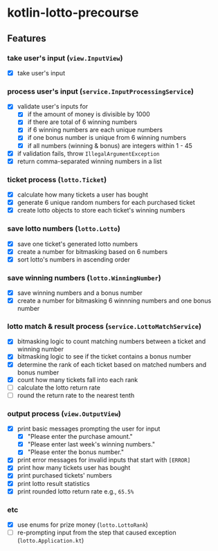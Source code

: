 # kotlin-lotto-precourse

## Features
### take user's input (`view.InputView`)
-[X] take user's input 
### process user's input (`service.InputProcessingService`)
-[X] validate user's inputs for
  -[X] if the amount of money is divisible by 1000
  -[X] if there are total of 6 winning numbers
  -[X] if 6 winning numbers are each unique numbers
  -[X] if one bonus number is unique from 6 winning numbers
  -[X] if all numbers (winning & bonus) are integers within 1 - 45
-[X] if validation fails, throw `IllegalArgumentException`
-[X] return comma-separated winning numbers in a list
### ticket process (`lotto.Ticket`)
-[X] calculate how many tickets a user has bought
-[X] generate 6 unique random numbers for each purchased ticket
-[X] create lotto objects to store each ticket's winning numbers
### save lotto numbers (`lotto.Lotto`)
-[X] save one ticket's generated lotto numbers
-[X] create a number for bitmasking based on 6 numbers
-[X] sort lotto's numbers in ascending order
### save winning numbers (`lotto.WinningNumber`)
-[X] save winning numbers and a bonus number
-[X] create a number for bitmasking 6 winnning numbers and one bonus number
### lotto match & result process (`service.LottoMatchService`)
-[X] bitmasking logic to count matching numbers between a ticket and winning number
-[X] bitmasking logic to see if the ticket contains a bonus number
-[X] determine the rank of each ticket based on matched numbers and bonus number
-[X] count how many tickets fall into each rank
-[ ] calculate the lotto return rate
-[ ] round the return rate to the nearest tenth
### output process (`view.OutputView`)
-[X] print basic messages prompting the user for input
    -[X] "Please enter the purchase amount."
    -[X] "Please enter last week's winning numbers."
    -[X] "Please enter the bonus number."
-[X] print error messages for invalid inputs that start with `[ERROR]`
-[X] print how many tickets user has bought
-[X] print purchased tickets' numbers
-[X] print lotto result statistics
-[X] print rounded lotto return rate e.g., `65.5%`
### etc
-[X] use enums for prize money (`lotto.LottoRank`)
-[ ] re-prompting input from the step that caused exception (`lotto.Application.kt`)